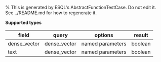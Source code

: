 % This is generated by ESQL's AbstractFunctionTestCase. Do not edit it. See ../README.md for how to regenerate it.

**Supported types**

| field | query | options | result |
| --- | --- | --- | --- |
| dense_vector | dense_vector | named parameters | boolean |
| text | dense_vector | named parameters | boolean |

